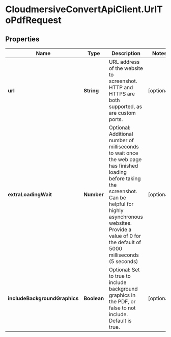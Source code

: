 # CloudmersiveConvertApiClient.UrlToPdfRequest

## Properties
Name | Type | Description | Notes
------------ | ------------- | ------------- | -------------
**url** | **String** | URL address of the website to screenshot.  HTTP and HTTPS are both supported, as are custom ports. | [optional] 
**extraLoadingWait** | **Number** | Optional: Additional number of milliseconds to wait once the web page has finished loading before taking the screenshot.  Can be helpful for highly asynchronous websites.  Provide a value of 0 for the default of 5000 milliseconds (5 seconds) | [optional] 
**includeBackgroundGraphics** | **Boolean** | Optional: Set to true to include background graphics in the PDF, or false to not include.  Default is true. | [optional] 


